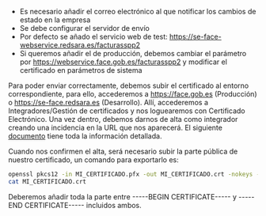 - Es necesario añadir el correo electrónico al que notificar los cambios
  de estado en la empresa
- Se debe configurar el servidor de envío
- Por defecto se añado el servicio web de test:
  <https://se-face-webservice.redsara.es/facturasspp2>
- Si queremos añadir el de producción, debemos cambiar el parámetro por
  <https://webservice.face.gob.es/facturasspp2> y modificar el
  certificado en parámetros de sistema

Para poder enviar correctamente, debemos subir el certificado al entorno
correspondiente, para ello, accederemos a <https://face.gob.es>
(Producción) o <https://se-face.redsara.es> (Desarrollo). Allí,
accederemos a Integradores/Gestión de certificados y nos loguearemos con
Certificado Electrónico. Una vez dentro, debemos darnos de alta como
integrador creando una incidencia en la URL que nos aparecerá. El
siguiente
[documento](https://administracionelectronica.gob.es/PAe/FACE/altaintegrador)
tiene toda la información detallada.

Cuando nos confirmen el alta, será necesario subir la parte pública de
nuestro certificado, un comando para exportarlo es:

``` bash
openssl pkcs12 -in MI_CERTIFICADO.pfx -out MI_CERTIFICADO.crt -nokeys -clcerts
cat MI_CERTIFICADO.crt
```

Deberemos añadir toda la parte entre -----BEGIN CERTIFICATE----- y
-----END CERTIFICATE----- incluidos ambos.
